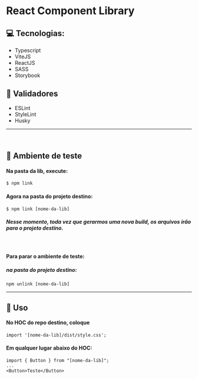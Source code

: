 # React Component Library

## 💻 Tecnologias:

- Typescript
- ViteJS
- ReactJS
- SASS
- Storybook

## 🔎 Validadores

- ESLint
- StyleLint
- Husky

---

<br />

## 🚧 Ambiente de teste

#### Na pasta da lib, execute:

```
$ npm link
```
#### Agora na pasta do projeto destino:

```
$ npm link [nome-da-lib]
```
##### Nesse momento, toda vez que gerarmos uma nova build, os arquivos irão para o projeto destino. 

<br />

#### Para parar o ambiente de teste:

##### na pasta do projeto destino:

```
npm unlink [nome-da-lib]
```

---

## 🚀 Uso

#### No HOC do repo destino, coloque

```
import '[nome-da-lib]/dist/style.css';
```

#### Em qualquer lugar abaixo do HOC:

```
import { Button } from "[nome-da-lib]";
...
<Button>Teste</Button>
```
